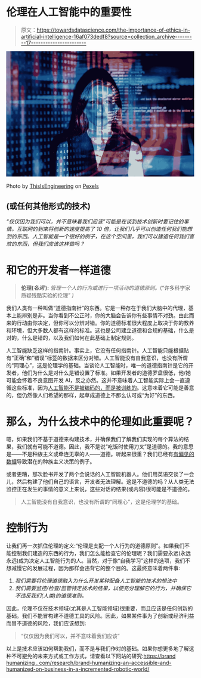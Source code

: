 # 伦理在人工智能中的重要性

> 原文：<https://towardsdatascience.com/the-importance-of-ethics-in-artificial-intelligence-16af073dedf8?source=collection_archive---------17----------------------->

![](img/51ca204b63b95ef1b8625240cb5518ce.png)

Photo by [ThisIsEngineering](https://www.pexels.com/nl-nl/@thisisengineering?utm_content=attributionCopyText&utm_medium=referral&utm_source=pexels) on [Pexels](https://www.pexels.com/nl-nl/foto/code-geprojecteerd-op-vrouw-3861969/?utm_content=attributionCopyText&utm_medium=referral&utm_source=pexels)

## **(或任何其他形式的技术)**

*“仅仅因为我们可以，并不意味着我们应该”可能是在谈到技术创新时要记住的事情。互联网的到来将创新的速度提高了 10 倍，让我们几乎可以创造任何我们能想到的东西。人工智能是一个很好的例子，在这个空间里，我们可以建造任何我们喜欢的东西，但我们应该这样做吗？*

# 和它的开发者一样道德

> **伦理(*名词* ):** *管理一个人的行为或进行一项活动的道德原则。*(“许多科学家质疑残酷实验的伦理” *)*

我们人类有一种叫做“道德指南针”的东西。它是一种存在于我们大脑中的代理，基本上能辨别是非。当你看到不公正时，你的大脑会告诉你有些事情不对劲。由此而来的行动由你决定，但你可以分辨对错。你的道德标准很大程度上取决于你的教养和环境，但大多数人都有这样的标准。这也是公司建立道德和合规的基础，什么是对的，什么是错的，以及我们如何在此基础上制定规则。

人工智能缺乏这样的指南针。事实上，它没有任何指南针。人工智能只能根据贴有“正确”和“错误”标签的数据来区分对错。人工智能没有自我意识，也没有所谓的“同理心”，这是伦理学的基础。当谈论人工智能时，唯一的道德指南针是它的开发者，他们为什么是对什么是错设置了标准。如果开发者的道德罗盘很低，他/她可能会怀着不良意图开发 AI，反之亦然。这并不意味着人工智能实际上会一直遵循这些标准，因为[人工智能不是被编码的，而是被训练的](https://medium.com/@ferryhoes/a-i-isnt-the-all-knowing-superbrain-you-think-it-is-75328746cfcc)。这意味着它可能是善意的，但仍然像人们希望的那样，起草成道德上不那么认可或“为好”的东西。

# 那么，为什么技术中的伦理如此重要呢？

嗯，如果我们不基于道德来构建技术，并确保我们了解我们实现的每个算法的结果，我们就有可能不道德。因此，我不是说“吃饭时使用刀叉”是道德的。我的意思是——不是种族主义或牵连无辜的人——道德。听起来很重？我们已经有[有偏见的数据](https://www.bbc.com/news/technology-49717378)导致潜在的种族主义决策的例子。

或者更糟，那次脸书开发了两个会说话的人工智能机器人。他们用英语交谈了一会儿，然后构建了他们自己的语言，开发者无法理解。这是不道德的吗？从人类无法监控正在发生的事情的意义上来说，这些对话的结果(或内容)很可能是不道德的。

> 人工智能没有自我意识，也没有所谓的“同理心”，这是伦理学的基础。

# 控制行为

让我们再一次抓住伦理的定义:“伦理是支配一个人行为的道德原则”。如果我们不能控制我们建造的东西的行为，我们怎么能检查它的伦理呢？我们需要永远(永远永远)成为决定人工智能行为的人。当然，对于像“自我学习”这样的选项，我们不想减慢它的发展过程，因为那样会违背它的整个目的。这最终意味着两件事:

1.  *我们需要将伦理道德融入为什么开发某种配备人工智能的技术的想法中*
2.  *我们需要监控/检查/监管特定技术的结果，以便充分理解它的行为，并确保它不违反我们(人类)的道德准则。*

因此，伦理不仅在技术领域(尤其是人工智能领域)很重要，而且应该是任何创新的基础。我们不能冒构建不道德工具的风险。因此，如果某件事为了创新或经济利益而冒不道德的风险，我们应该想到:

> “仅仅因为我们可以，并不意味着我们应该”

以上是技术应该如何帮助我们，而不是与我们作对的基础。如果你想更多地了解这种不可避免的未来方式或工作方式，请查看以下网站的研究:[https://brand humanizing . com/research/brand-humanizing-an-accessible-and-humanized-on-business-in-a-incremented-robotic-world/](https://brandhumanizing.com/research/brand-humanizing-an-inevitable-and-humane-turn-on-business-in-an-increasingly-robotic-world/)